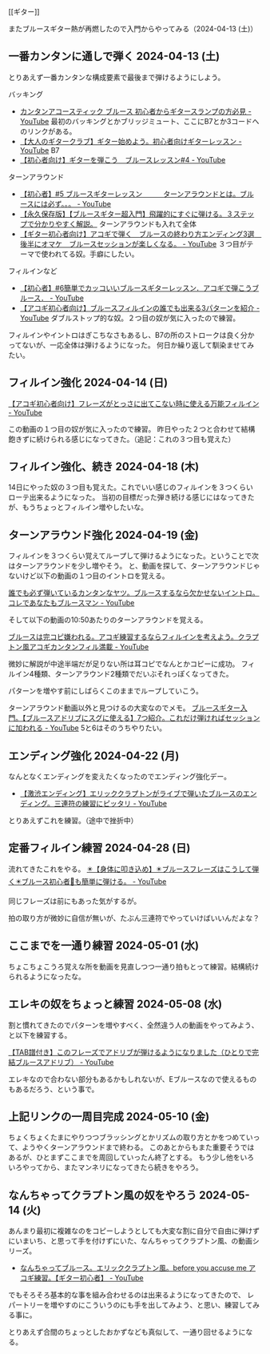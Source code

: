 [[ギター]]

またブルースギター熱が再燃したので入門からやってみる（2024-04-13 (土)）

## 一番カンタンに通しで弾く 2024-04-13 (土)

とりあえず一番カンタンな構成要素で最後まで弾けるようにしよう。

バッキング

- [カンタンアコースティック ブルース 初心者からギタースランプの方必見 - YouTube](https://www.youtube.com/watch?v=7pHRQSxuYZs) 最初のバッキングとかブリッジミュート、ここにB7とか3コードへのリンクがある。
- [【大人のギタークラブ】ギター始めよう。初心者向けギターレッスン - YouTube](https://www.youtube.com/watch?v=0Dwnbh7-esI&t=0s) B7
- [【初心者向け】ギターを弾こう　ブルースレッスン#4 - YouTube](https://www.youtube.com/watch?v=C3-GwuQ7whA&t=0s)

ターンアラウンド

- [【初心者】#5 ブルースギターレッスン　　　ターンアラウンドとは。ブルースには必ず。。。 - YouTube](https://www.youtube.com/watch?v=BsVPzh3O_5M)
- [【永久保存版】【ブルースギター超入門】飛躍的にすぐに弾ける。３ステップで分かりやすく解説。](https://youtu.be/7vp90gYG50w?si=UkjQEzbW92_GGfWN) ターンアラウンドも入れて全体
- [【ギター初心者向け】アコギで弾く　ブルースの終わり方エンディング3選　後半にオマケ　ブルースセッションが楽しくなる。 - YouTube](https://www.youtube.com/watch?v=vKwmoS7vxF0&t=61s) ３つ目がテーマで使われてる奴。手癖にしたい。

フィルインなど

- [【初心者】#6簡単でカッコいいブルースギターレッスン．アコギで弾こうブルース． - YouTube](https://www.youtube.com/watch?v=Z7qcHR5EkqU&t=169s)
- [【アコギ初心者向け】ブルースフィルインの誰でも出来る3パターンを紹介 - YouTube](https://www.youtube.com/watch?v=2yTM6SO3jHI) ダブルストップ的な奴。２つ目の奴が気に入ったので練習。

フィルインやイントロはぎこちなさもあるし、B7の所のストロークは良く分かってないが、一応全体は弾けるようになった。
何日か繰り返して馴染ませてみたい。

## フィルイン強化 2024-04-14 (日)

[【アコギ初心者向け】フレーズがとっさに出てこない時に使える万能フィルイン - YouTube](https://www.youtube.com/watch?v=GZhj6MC2dBs)

この動画の１つ目の奴が気に入ったので練習。
昨日やった２つと合わせて結構飽きずに続けられる感じになってきた。（追記：これの３つ目も覚えた）

## フィルイン強化、続き 2024-04-18 (木)

14日にやった奴の３つ目も覚えた。これでいい感じのフィルインを３つくらいローテ出来るようになった。
当初の目標だった弾き続ける感じにはなってきたが、もうちょっとフィルイン増やしたいな。

## ターンアラウンド強化 2024-04-19 (金)

フィルインを３つくらい覚えてループして弾けるようになった。ということで次はターンアラウンドを少し増やそう。
と、動画を探して、ターンアラウンドじゃないけど以下の動画の１つ目のイントロを覚える。

[誰でも必ず弾いているカンタンなヤツ。ブルースするなら欠かせないイントロ。コレであなたもブルースマン - YouTube](https://www.youtube.com/watch?v=79nGQzfJniU)

そして以下の動画の10:50あたりのターンアラウンドを覚える。

[ブルースは完コピ嫌われる。アコギ練習するならフィルインを考えよう。クラプトン風アコギカンタンフィル満載 - YouTube](https://www.youtube.com/watch?v=YpwXJ2gpSWM)

微妙に解説が中途半端だが足りない所は耳コピでなんとかコピーに成功。
フィルイン4種類、ターンアラウンド2種類でだいぶそれっぽくなってきた。

パターンを増やす前にしばらくこのままでループしていこう。

ターンアラウンド動画以外と見つけるの大変なのでメモ。 [ブルースギター入門。【ブルースアドリブにスグに使える】7つ紹介。これだけ弾ければセッションに加われる - YouTube](https://www.youtube.com/watch?v=u6qi1qqRl9c) 5と6はそのうちやりたい。

## エンディング強化 2024-04-22 (月)

なんとなくエンディングを変えたくなったのでエンディング強化デー。

- [【激渋エンディング】エリッククラプトンがライブで弾いたブルースのエンディング。三連符の練習にピッタリ - YouTube](https://www.youtube.com/watch?v=E4zlPiISakY&t=0s)

とりあえずこれを練習。（途中で挫折中）

## 定番フィルイン練習 2024-04-28 (日)

流れてきたこれをやる。
[✴️【身体に叩き込め】✴️ブルースフレーズはこうして弾く✴️ブルース初心者🔰も簡単に弾ける。 - YouTube](https://www.youtube.com/watch?v=vl6IFriHrbk)

同じフレーズは前にもあった気がするが。

拍の取り方が微妙に自信が無いが、たぶん三連符でやっていけばいいんだよな？

## ここまでを一通り練習 2024-05-01 (水)

ちょこちょこうろ覚えな所を動画を見直しつつ一通り拍もとって練習。結構続けられるようになったな。

## エレキの奴をちょっと練習 2024-05-08 (水)

割と慣れてきたのでパターンを増やすべく、全然違う人の動画をやってみよう、と以下を練習する。

[【TAB譜付き】このフレーズでアドリブが弾けるようになりました（ひとりで完結ブルースアドリブ） - YouTube](https://www.youtube.com/watch?v=TpTUJZWQ_ow&t=196s)

エレキなので合わない部分もあるかもしれないが、Eブルースなので使えるものもあるだろう、という事で。

##  上記リンクの一周目完成 2024-05-10 (金)

ちょくちょくたまにやりつつブラッシングとかリズムの取り方とかをつめていって、ようやくターンアラウンドまで終わる。
このあとからもまた重要そうではあるが、ひとまずここまでを周回していったん終了とする。
もう少し他をいろいろやってから、またマンネリになってきたら続きをやろう。

## なんちゃってクラプトン風の奴をやろう 2024-05-14 (火)

あんまり最初に複雑なのをコピーしようとしても大変な割に自分で自由に弾けずにいまいち、と思って手を付けずにいた、なんちゃってクラプトン風、の動画シリーズ。

- [なんちゃってブルース。エリッククラプトン風。before you accuse me アコギ練習。【ギター初心者】 - YouTube](https://www.youtube.com/watch?v=cjJuVJharN4)

でもそろそろ基本的な事を組み合わせるのは出来るようになってきたので、
レパートリーを増やすのにこういうのにも手を出してみよう、と思い、練習してみる事に。

とりあえず合間のちょっとしたおかずなども真似して、一通り回せるようになる。